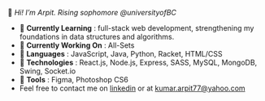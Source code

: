 👋 _Hi! I’m Arpit. Rising sophomore @universityofBC_

* 🌱 __Currently Learning__ : full-stack web development, strengthening my foundations in data structures and algorithms.
* 🔭 __Currently Working On__ : All-Sets
* 🚀 __Languages__ : JavaScript, Java, Python, Racket, HTML/CSS
* 💾 __Technologies__ : React.js, Node.js, Express, SASS, MySQL, MongoDB, Swing, Socket.io
* 🔨 __Tools__ : Figma, Photoshop CS6
* Feel free to contact me on [linkedin](https://www.linkedin.com/in/krarpit/ "Linkedin") or at [kumar.arpit77@yahoo.com](mailto:kumar.arpit77@yahoo.com)
